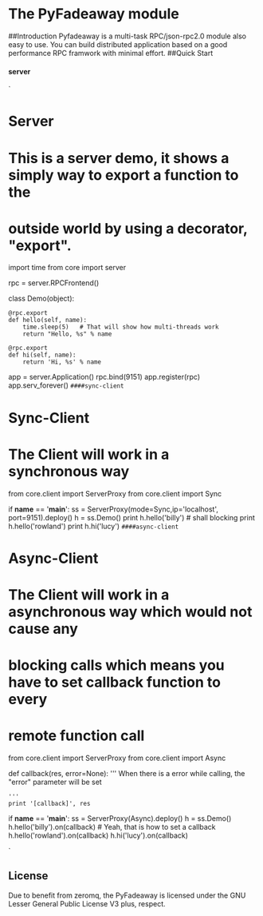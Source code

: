 The PyFadeaway module
===
##Introduction
Pyfadeaway is a multi-task RPC/json-rpc2.0 module also easy to use.
You can build distributed application based on a good performance RPC 
framwork with minimal effort.
##Quick Start
#### server
`
# Server
# This is a server demo, it shows a simply way to export a function to the
# outside world by using a decorator, "export".
import time
from core import server

rpc = server.RPCFrontend()

class Demo(object):

    @rpc.export
    def hello(self, name):
        time.sleep(5)   # That will show how multi-threads work
        return "Hello, %s" % name

    @rpc.export
    def hi(self, name):
        return 'Hi, %s' % name

app = server.Application()
rpc.bind(9151)
app.register(rpc)
app.serv_forever()
`
####sync-client
`
# Sync-Client
# The Client will work in a synchronous way

from core.client import ServerProxy
from core.client import Sync


if __name__ == '__main__':
    ss = ServerProxy(mode=Sync,ip='localhost', port=9151).deploy()
    h = ss.Demo()
    print h.hello('billy') # shall blocking
    print h.hello('rowland')
    print h.hi('lucy')
`
####async-client
`
# Async-Client
# The Client will work in a asynchronous way which would not cause any 
# blocking calls which means you have to set callback function to every 
# remote function call
from core.client import ServerProxy
from core.client import Async

def callback(res, error=None):
    '''
    When there is a error while calling, the "error" parameter will be set
    
    '''
    print '[callback]', res

if __name__ == '__main__':
    ss = ServerProxy(Async).deploy()
    h = ss.Demo()
    h.hello('billy').on(callback) # Yeah, that is how to set a callback
    h.hello('rowland').on(callback)
    h.hi('lucy').on(callback)

`
## License
Due to benefit from zeromq, the PyFadeaway is licensed under the GNU Lesser
General Public License V3 plus, respect.
